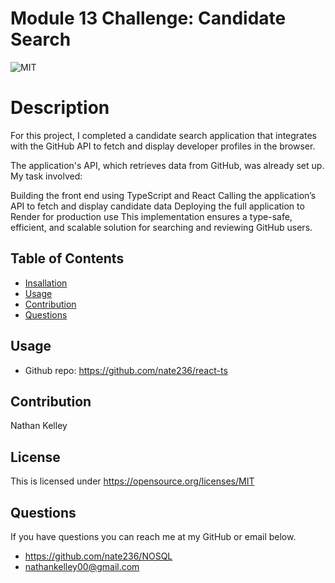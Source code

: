 # Module 13 Challenge: Candidate Search

![MIT](https://img.shields.io/badge/License-MIT-yellow.svg)
# Description
For this project, I completed a candidate search application that integrates with the GitHub API to fetch and display developer profiles in the browser.

The application's API, which retrieves data from GitHub, was already set up. My task involved:

Building the front end using TypeScript and React
Calling the application’s API to fetch and display candidate data
Deploying the full application to Render for production use
This implementation ensures a type-safe, efficient, and scalable solution for searching and reviewing GitHub users.

## Table of Contents
- [Insallation](#installation)
- [Usage](#usage)
- [Contribution](#contribution)
- [Questions](#questions)
## Usage
- Github repo: <https://github.com/nate236/react-ts>

## Contribution
Nathan Kelley

## License
This is licensed under <https://opensource.org/licenses/MIT>
## Questions
If you have questions you can reach me at my GitHub or email below.
- <https://github.com/nate236/NOSQL>
- nathankelley00@gmail.com

